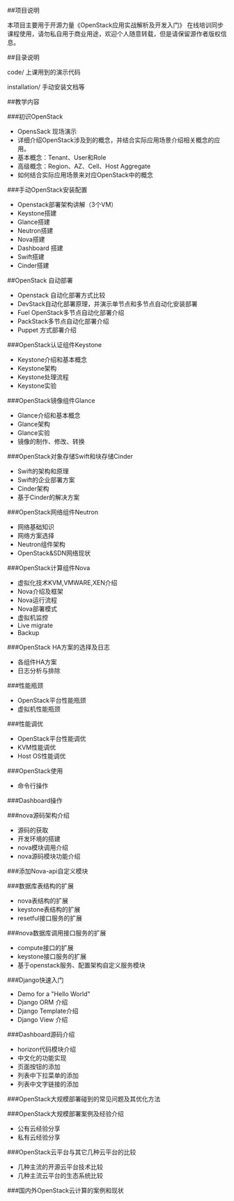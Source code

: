 
##项目说明

本项目主要用于开源力量《OpenStack应用实战解析及开发入门》 在线培训同步课程使用，请勿私自用于商业用途，欢迎个人随意转载，但是请保留源作者版权信息。

##目录说明

code/ 上课用到的演示代码

installation/ 手动安装文档等

##教学内容

###初识OpenStack

* OpensSack 现场演示
* 详细介绍OpenStack涉及到的概念，并结合实际应用场景介绍相关概念的应用。
* 基本概念：Tenant、User和Role
* 高级概念：Region、AZ、Cell、Host Aggregate
* 如何结合实际应用场景来对应OpenStack中的概念

###手动OpenStack安装配置

* Openstack部署架构讲解（3个VM）
* Keystone搭建
* Glance搭建
* Neutron搭建
* Nova搭建
* Dashboard 搭建
* Swift搭建
* Cinder搭建

##OpenStack 自动部署

* Openstack 自动化部署方式比较
* DevStack自动化部署原理，并演示单节点和多节点自动化安装部署 
* Fuel OpenStack多节点自动化部署介绍
* PackStack多节点自动化部署介绍
* Puppet 方式部署介绍

###OpenStack认证组件Keystone 

* Keystone介绍和基本概念
* Keystone架构
* Keystone处理流程
* Keystone实验

###OpenStack镜像组件Glance

* Glance介绍和基本概念
* Glance架构
* Glance实验
* 镜像的制作、修改、转换

###OpenStack对象存储Swift和块存储Cinder

* Swift的架构和原理
* Swift的企业部署方案
* Cinder架构
* 基于Cinder的解决方案

###OpenStack网络组件Neutron

* 网络基础知识
* 网络方案选择
* Neutron组件架构
* OpenStack&SDN网络现状

###OpenStack计算组件Nova

* 虚拟化技术KVM,VMWARE,XEN介绍
* Nova介绍及框架
* Nova运行流程
* Nova部署模式
* 虚拟机监控
* Live migrate
* Backup

###OpenStack HA方案的选择及日志

* 各组件HA方案
* 日志分析与排除

###性能瓶颈

* OpenStack平台性能瓶颈
* 虚拟机性能瓶颈

###性能调优

* OpenStack平台性能调优
* KVM性能调优
* Host OS性能调优

###OpenStack使用

* 命令行操作

###Dashboard操作

###nova源码架构介绍

* 源码的获取
* 开发环境的搭建
* nova模块调用介绍
* nova源码模块功能介绍

###添加Nova-api自定义模块

###数据库表结构的扩展

* nova表结构的扩展
* keystone表结构的扩展
* resetful接口服务的扩展

###nova数据库调用接口服务的扩展

* compute接口的扩展
* keystone接口服务的扩展
* 基于openstack服务、配置架构自定义服务模块

###Django快速入门

* Demo for a "Hello World"
* Django ORM 介绍
* Django Template介绍
* Django View 介绍

###Dashboard源码介绍

* horizon代码模块介绍
* 中文化的功能实现
* 页面按钮的添加
* 列表中下拉菜单的添加
* 列表中文字链接的添加

###OpenStack大规模部署碰到的常见问题及其优化方法

###OpenStack大规模部署案例及经验介绍

* 公有云经验分享
* 私有云经验分享

###OpenStack云平台与其它几种云平台的比较

* 几种主流的开源云平台技术比较
* 几种主流云平台的生态系统比较

###国内外OpenStack云计算的案例和现状
